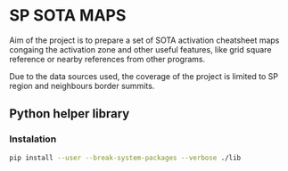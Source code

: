 SP SOTA MAPS
============

Aim of the project is to prepare a set of SOTA activation cheatsheet maps congaing the activation zone and other useful features, like grid square reference or nearby references from other programs.

Due to the data sources used, the coverage of the project is limited to SP region and neighbours border summits.



Python helper library
---------------------

### Instalation

```sh
pip install --user --break-system-packages --verbose ./lib
```
